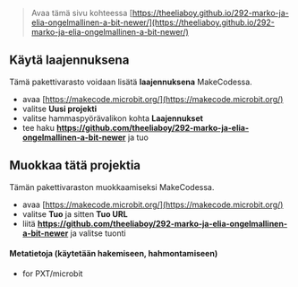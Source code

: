 
> Avaa tämä sivu kohteessa [https://theeliaboy.github.io/292-marko-ja-elia-ongelmallinen-a-bit-newer/](https://theeliaboy.github.io/292-marko-ja-elia-ongelmallinen-a-bit-newer/)

## Käytä laajennuksena

Tämä pakettivarasto voidaan lisätä **laajennuksena** MakeCodessa.

* avaa [https://makecode.microbit.org/](https://makecode.microbit.org/)
* valitse **Uusi projekti**
* valitse hammaspyörävalikon kohta **Laajennukset**
* tee haku **https://github.com/theeliaboy/292-marko-ja-elia-ongelmallinen-a-bit-newer** ja tuo

## Muokkaa tätä projektia

Tämän pakettivaraston muokkaamiseksi MakeCodessa.

* avaa [https://makecode.microbit.org/](https://makecode.microbit.org/)
* valitse **Tuo** ja sitten **Tuo URL**
* liitä **https://github.com/theeliaboy/292-marko-ja-elia-ongelmallinen-a-bit-newer** ja valitse tuonti

#### Metatietoja (käytetään hakemiseen, hahmontamiseen)

* for PXT/microbit
<script src="https://makecode.com/gh-pages-embed.js"></script><script>makeCodeRender("{{ site.makecode.home_url }}", "{{ site.github.owner_name }}/{{ site.github.repository_name }}");</script>
